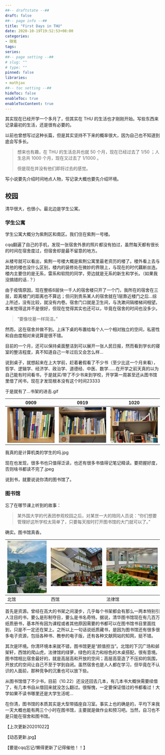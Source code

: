 ```yaml
---
##-- draftstate --##
draft: false
##-- page info --##
title: "First Days in THU"
date: 2020-10-19T19:52:53+08:00
categories:
- 随笔
tags:
series:
##-- page setting --##
# slug: ""
# type: ""
pinned: false
libraries:
- mathjax 
##-- toc setting --##
hideToc: false
enableToc: true
enableTocContent: true
---
```



其实现在已经开学一个多月了，但其实在 THU 的生活也才刚刚开始。写些东西来记录最初的生活，还是很有必要的。

<!--more-->

以前也曾想写过这种长篇，但是其实坚持不下来的概率很大，因为自己也不知道到底会写多长。

> 想来也有趣，在 THU 的生活总共也就 50 个月，现在已经过去了 1/50 ；人生总共 1000 个月，现在又过去了 1/1000 。
>
> 但是现在并没有他们即将过去的感觉。

写小说要先介绍时间地点人物，写记录大概也要先介绍环境。

## 校园

清华很大，也很小。最北边是学生公寓。

### 学生公寓

学生公寓大概分为紫荆区和南区。我们住在紫荆一号楼。

cqq翻遍了自己的手机，发现一张宿舍外景的照片都没有拍过，虽然每天都有很长的时间在宿舍度过，但宿舍却是最不留意的地方。

从楼号就可以看出，紫荆一号楼大概是紫荆公寓里最老资历的楼了。楼外看上去与其他的楼也没什么区别，楼内的装修处在微妙的界限上，与现在的时代藕断丝连。楼内主要住的是无系，雷系和软院的同学，旁边就是无系的新生和学长。（如果我没搞错的话..？）

由于疫情原因，现在整栋6层快一千人的宿舍楼只开了一个门，我所在的宿舍在三层，距离楼门的距离也不算远；但问到贵系某人的宿舍就在1层靠近楼门之后...综上所述，没有比较，就没有内卷。宿舍门口就是卫生间，与洗漱间隔楼梯间相望。本来觉得这并不是很好，但现在觉得其实也还可以，毕竟在宿舍的时间也没多少。

> “要像坟墓一样简洁。”

然而，这在宿舍并做不到。上床下桌的布置给每个人一个相对独立的空间，私密性和自由度相对来说算是很不错。

目前的一个月，还可以保持桌面整洁到可以展开一张人民日报，然而看到学长的寝室的整洁程度，真不知道自己一年过后又会怎么样...



说到桌子，就想起来在上大学前，赶着暑假看了不少书（至少比这一个月来看），哲学、逻辑学、经济学、政治学、道德经、中医、数学......在开学之前天真的以为自己能有时间看书，于是就买/带了不少书来到学校，开学第一周甚至还从图书馆里借了闲书，现在才发现根本没有这个时间23333

于是就有了...书架的进击.gif

| 0909            | 0919            | 1020            |
| --------------- | --------------- | --------------- |
| ![](shelf1.jpg) | ![](shelf5.jpg) | ![](shelf6.jpg) |

我真的是计算机类的学生的吗.jpg

现在也发现，很多书也只值得泛读，也还有很多书值得记笔记精读。要把握好度，否则啥书都读不完了.jpeg

说到书，就要说说你清的图书馆了。

### 图书馆

忘了在哪节课上听到的故事：

> 某外国大学的代表团参观校园之后，对某世一大的陪同人员说：“你们想要管理好这所学校太简单了，只要每天按时打开图书馆的大门就可以了。”

确实。图书馆真香。

| ![](lib1.jpg) | ![](lib2.jpg) | ![](lib3.jpg) |
| ------------- | ------------- | ------------- |
| 北馆          | 西馆          | 法律馆        |

首先是资源。曾经在高大的书架之间漫步，几乎每个书架都会有那么一两本特别引人注目的书，要么是形制夺目，要么是书名奇特。据说，清华图书馆现在有几百万纸质册书，基本所有因为课程或者其他原因需要的书都可以在图书馆书目里面找到，只是不一定还在架上。之所以上一句话说纸质藏书，是因为图书馆还有很多很多电子资源，包括各种书、教参的电子版，还有各种文献网站的知网，挺不错。

其次是环境。你清环境本来就不错，图书馆更是“颜值担当”。北馆的下沉广场和邺架轩，西馆的爬山虎，法律馆的绿萝，绿色的活力和棕色的木桌搭配，很有意境。图书馆相比宿舍最好的，就是高层高和开放的空间；高层高营造了不压抑的氛围，开放式的空间让自己不至于学到自闭。虽然宿舍也是人人都在学习，但毕竟在不认识的人面前，那种竞争的沉重也可以放下些。

从图书馆借了不少书，目前（10.22）还没还回去几本，有几本书大概快需要续借了，有几本书自从借回来就没怎么翻过。很惭愧，一定要保证借过的书都看过！大学如果不读书哪里还是大学生活呢...

在你清，图书馆的本质其实是大型带插座自习室。事实上也的确是的，平均下来我一天大概也能有两三个小时在图书馆，主要就是做作业和预习吧。当然，自习也不是只能在宿舍和图书馆。

【上次更新20201022】

【动态更新.jpg】

【要是cqq忘记/懒得更新了记得催他！！】